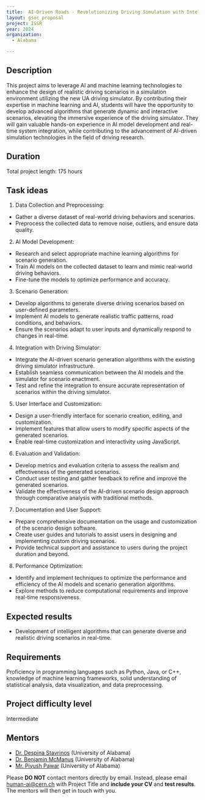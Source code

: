 ```yaml
---
title:  AI-Driven Roads - Revolutionizing Driving Simulation with Intelligent Scenario Generation
layout: gsoc_proposal
project: ISSR
year: 2024
organization:
  - Alabama

---
```


## Description

This project aims to leverage AI and machine learning technologies to enhance the design of realistic driving scenarios in a simulation environment utilizing the new UA driving simulator. By contributing their expertise in machine learning and AI, students will have the opportunity to develop advanced algorithms that generate dynamic and interactive scenarios, elevating the immersive experience of the driving simulator. They will gain valuable hands-on experience in AI model development and real-time system integration, while contributing to the advancement of AI-driven simulation technologies in the field of driving research.

## Duration

Total project length: 175 hours

## Task ideas
1. Data Collection and Preprocessing:
- Gather a diverse dataset of real-world driving behaviors and scenarios.
- Preprocess the collected data to remove noise, outliers, and ensure data quality.

2. AI Model Development:
- Research and select appropriate machine learning algorithms for scenario generation.
- Train AI models on the collected dataset to learn and mimic real-world driving behaviors.
- Fine-tune the models to optimize performance and accuracy.

3. Scenario Generation:
- Develop algorithms to generate diverse driving scenarios based on user-defined parameters.
- Implement AI models to generate realistic traffic patterns, road conditions, and behaviors.
- Ensure the scenarios adapt to user inputs and dynamically respond to changes in real-time.

4. Integration with Driving Simulator:
- Integrate the AI-driven scenario generation algorithms with the existing driving simulator infrastructure.
- Establish seamless communication between the AI models and the simulator for scenario enactment.
- Test and refine the integration to ensure accurate representation of scenarios within the driving simulator.

5. User Interface and Customization:
- Design a user-friendly interface for scenario creation, editing, and customization.
- Implement features that allow users to modify specific aspects of the generated scenarios.
- Enable real-time customization and interactivity using JavaScript.

6. Evaluation and Validation:
- Develop metrics and evaluation criteria to assess the realism and effectiveness of the generated scenarios.
- Conduct user testing and gather feedback to refine and improve the generated scenarios.
- Validate the effectiveness of the AI-driven scenario design approach through comparative analysis with traditional methods.

7. Documentation and User Support:
- Prepare comprehensive documentation on the usage and customization of the scenario design software.
- Create user guides and tutorials to assist users in designing and implementing custom driving scenarios.
- Provide technical support and assistance to users during the project duration and beyond.

8. Performance Optimization:
- Identify and implement techniques to optimize the performance and efficiency of the AI models and scenario generation algorithms.
- Explore methods to reduce computational requirements and improve real-time responsiveness.


## Expected results
 * Development of intelligent algorithms that can generate diverse and realistic driving scenarios in real-time.

## Requirements
Proficiency in programming languages such as Python, Java, or C++, knowledge of machine learning frameworks, solid understanding of statistical analysis, data visualization, and data preprocessing.

## Project difficulty level
Intermediate

## Mentors

 * [Dr. Despina Stavrinos](mailto:human-ai@cern.ch) (University of Alabama)
 * [Dr. Benjamin McManus](mailto:human-ai@cern.ch) (University of Alabama)
 * [Mr. Piyush Pawar](mailto:human-ai@cern.ch) (University of Alabama)



Please **DO NOT** contact mentors directly by email. Instead, please email [human-ai@cern.ch](mailto:human-ai@cern.ch) with Project Title and **include your CV** and **test results**. The mentors will then get in touch with you.


